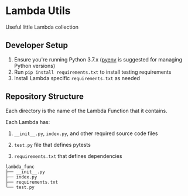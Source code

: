 # Lambda Utils
Useful little Lambda collection


## Developer Setup
1) Ensure you're running Python 3.7.x ([pyenv](https://github.com/pyenv/pyenv/blob/master/README.md) is suggested for managing Python versions)
2) Run `pip install requirements.txt` to install testing requirements
3) Install Lambda specific `requirements.txt` as needed


## Repository Structure

Each directory is the name of the Lambda Function that it contains.

Each Lambda has:

1) `__init__.py`, `index.py`, and other required source code files

2) `test.py` file that defines pytests

3) `requirements.txt` that defines dependencies


```
lambda_func
├── __init__.py
├── index.py
├── requirements.txt
└── test.py
```
